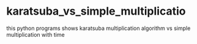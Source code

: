 # karatsuba_vs_simple_multiplicatio
this python programs shows karatsuba multiplication algorithm vs simple multiplication with time 
